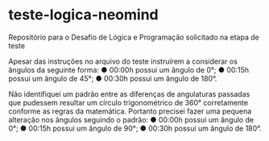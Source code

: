 # teste-logica-neomind
Repositório para o Desafio de Lógica e Programação solicitado na etapa de teste

Apesar das instruções no arquivo do teste instruírem a considerar os ângulos da seguinte forma: 
● 00:00h possui um ângulo de 0°;
● 00:15h possui um ângulo de 45°;
● 00:30h possui um ângulo de 180°.

Não identifiquei um padrão entre as diferenças de angulaturas passadas que pudessem resultar um círculo trigonométrico de 360° corretamente conforme as regras da matemática. Portanto precisei fazer uma pequena alteração nos ângulos seguindo o padrão: 
● 00:00h possui um ângulo de 0°;
● 00:15h possui um ângulo de 90°;
● 00:30h possui um ângulo de 180°.
